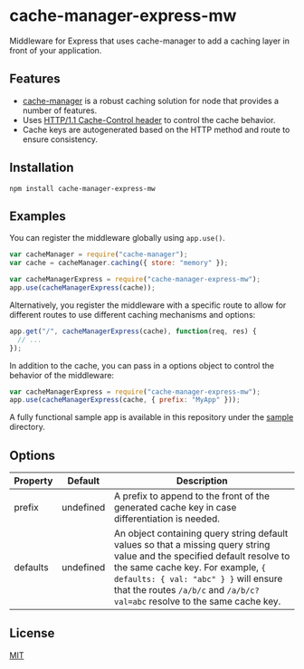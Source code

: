# cache-manager-express-mw

Middleware for Express that uses cache-manager to add a caching layer in front of your application.

## Features

* [cache-manager](https://github.com/BryanDonovan/node-cache-manager) is a robust caching solution for node that provides a number of features.
* Uses [HTTP/1.1 Cache-Control header](https://www.w3.org/Protocols/rfc2616/rfc2616-sec14.html#sec14.9) to control the cache behavior.
* Cache keys are autogenerated based on the HTTP method and route to ensure consistency.

## Installation

    npm install cache-manager-express-mw

## Examples

You can register the middleware globally using ```app.use()```.
```js
var cacheManager = require("cache-manager");
var cache = cacheManager.caching({ store: "memory" });

var cacheManagerExpress = require("cache-manager-express-mw");
app.use(cacheManagerExpress(cache));
```

Alternatively, you register the middleware with a specific route to allow for different routes to use different caching mechanisms and options:
```js
app.get("/", cacheManagerExpress(cache), function(req, res) {
  // ...
});
```

In addition to the cache, you can pass in a options object to control the behavior of the middleware:
```js
var cacheManagerExpress = require("cache-manager-express-mw");
app.use(cacheManagerExpress(cache, { prefix: "MyApp" }));
```

A fully functional sample app is available in this repository under the [sample](sample) directory.

## Options

| Property | Default   | Description                                                                                   |
| ---------|-----------|-----------------------------------------------------------------------------------------------|
| prefix   | undefined | A prefix to append to the front of the generated cache key in case differentiation is needed. |
| defaults | undefined | An object containing query string default values so that a missing query string value and the specified default resolve to the same cache key. For example, ```{ defaults: { val: "abc" } }``` will ensure that the routes ```/a/b/c``` and ```/a/b/c?val=abc``` resolve to the same cache key.|

## License

[MIT](LICENSE)
